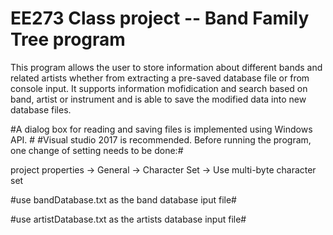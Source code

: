 
# EE273 Class project -- Band Family Tree program

This program allows the user to store information about different bands and related artists whether from extracting a pre-saved database file or from console input. It supports information mofidication and search based on band, artist or instrument and is able to save the modified data into new database files.

#A dialog box for reading and saving files is implemented using Windows API. #
#Visual studio 2017 is recommended. Before running the program, one change of setting needs to be done:#

project properties -> General -> Character Set -> Use multi-byte character set

#use bandDatabase.txt as the band database iput file#


#use artistDatabase.txt as the artists database input file#







